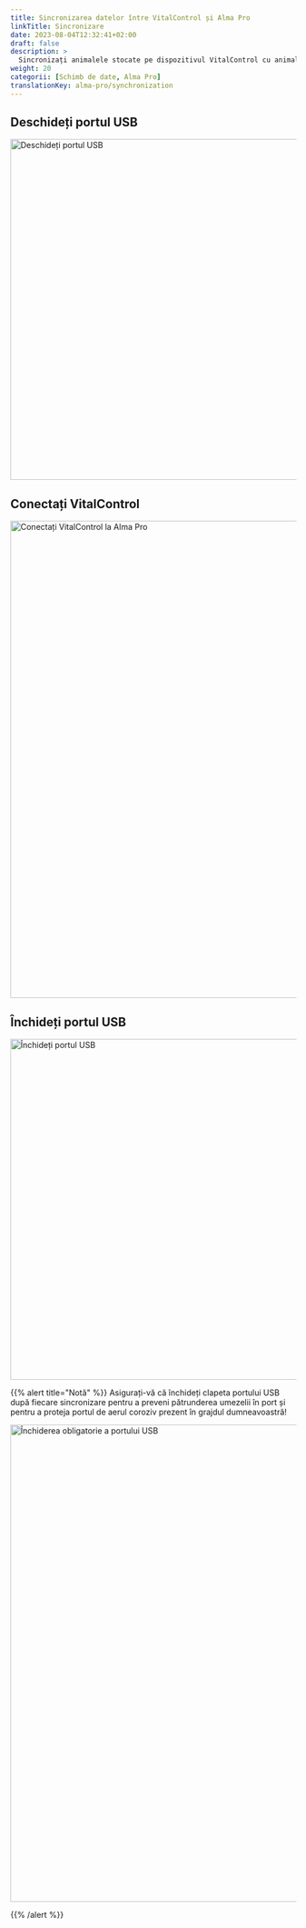 ```yaml
---
title: Sincronizarea datelor între VitalControl și Alma Pro
linkTitle: Sincronizare
date: 2023-08-04T12:32:41+02:00
draft: false
description: >
  Sincronizați animalele stocate pe dispozitivul VitalControl cu animalele înregistrate pe hrănitorul automat și transferați valorile măsurate înregistrate cu dispozitivul VitalControl către hrănitor pentru evaluare și o mai bună vizualizare.
weight: 20
categorii: [Schimb de date, Alma Pro]
translationKey: alma-pro/synchronization
---
```

## Deschideți portul USB

<img src="/images/synchronisation/open-usb-slot.svg" width="600" align="bottom" alt="Deschideți portul USB" title="Deschideți portul USB" />

## Conectați VitalControl

<img src="/images/synchronisation/connect-vitalcontrol-alma_pro.svg" width="840" align="bottom" alt="Conectați VitalControl la Alma Pro" title="Conectarea VitalControl la Alma Pro" />

## Închideți portul USB

<img src="/images/synchronisation/close-usb-slot.svg" width="600" align="bottom" alt="Închideți portul USB" title="Închideți portul USB" />

{{% alert title="Notă" %}}
Asigurați-vă că închideți clapeta portului USB după fiecare sincronizare pentru a preveni pătrunderea umezelii în port și pentru a proteja portul de aerul coroziv prezent în grajdul dumneavoastră!

<img src="/images/synchronisation/info-close-usb-mandatory.svg" width="840" align="bottom" alt="Închiderea obligatorie a portului USB" title="Închiderea portului USB" />

{{% /alert %}}
